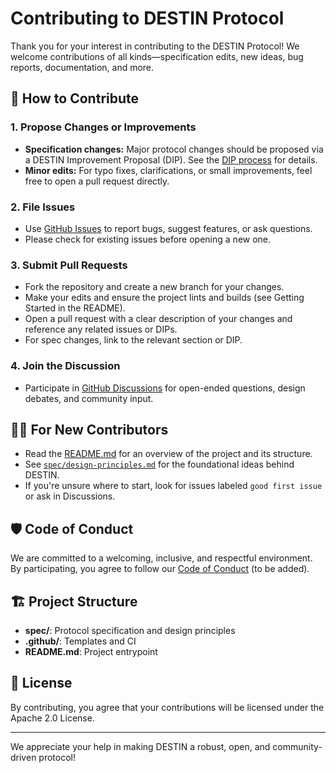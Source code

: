 # Contributing to DESTIN Protocol

Thank you for your interest in contributing to the DESTIN Protocol! We welcome contributions of all kinds—specification edits, new ideas, bug reports, documentation, and more.

## 📝 How to Contribute

### 1. Propose Changes or Improvements
- **Specification changes:** Major protocol changes should be proposed via a DESTIN Improvement Proposal (DIP). See the [DIP process](spec/destin-v0.1.md#113-destin-improvement-proposals-dips) for details.
- **Minor edits:** For typo fixes, clarifications, or small improvements, feel free to open a pull request directly.

### 2. File Issues
- Use [GitHub Issues](https://github.com/arvindr21/destin-protocol/issues) to report bugs, suggest features, or ask questions.
- Please check for existing issues before opening a new one.

### 3. Submit Pull Requests
- Fork the repository and create a new branch for your changes.
- Make your edits and ensure the project lints and builds (see Getting Started in the README).
- Open a pull request with a clear description of your changes and reference any related issues or DIPs.
- For spec changes, link to the relevant section or DIP.

### 4. Join the Discussion
- Participate in [GitHub Discussions](https://github.com/arvindr21/destin-protocol/discussions) for open-ended questions, design debates, and community input.

## 🧑‍💻 For New Contributors
- Read the [README.md](README.md) for an overview of the project and its structure.
- See [`spec/design-principles.md`](spec/design-principles.md) for the foundational ideas behind DESTIN.
- If you're unsure where to start, look for issues labeled `good first issue` or ask in Discussions.

## 🛡 Code of Conduct
We are committed to a welcoming, inclusive, and respectful environment. By participating, you agree to follow our [Code of Conduct](CODE_OF_CONDUCT.md) (to be added).

## 🏗 Project Structure
- **spec/**: Protocol specification and design principles
- **.github/**: Templates and CI
- **README.md**: Project entrypoint

## 📜 License
By contributing, you agree that your contributions will be licensed under the Apache 2.0 License.

---

We appreciate your help in making DESTIN a robust, open, and community-driven protocol! 